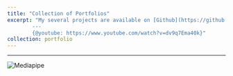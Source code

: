 ```yaml
---
title: "Collection of Portfolios"
excerpt: "My several projects are available on [Github](https://github.com/shanelong04)
        --- 
        {@youtube: https://www.youtube.com/watch?v=dv9q7Ema40k}"
collection: portfolio
---
```


---
![Mediapipe](https://learnopencv.com/wp-content/uploads/2022/03/MediaPipe-pose-BlazePose-Topology.jpg)